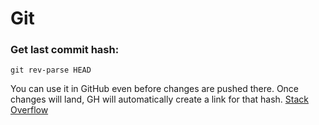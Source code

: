 # Git

### Get last commit hash:

`git rev-parse HEAD`

You can use it in GitHub even before changes are pushed there. Once changes will land,
GH will automatically create a link for that hash. [Stack Overflow](https://stackoverflow.com/a/949391/6651080)
